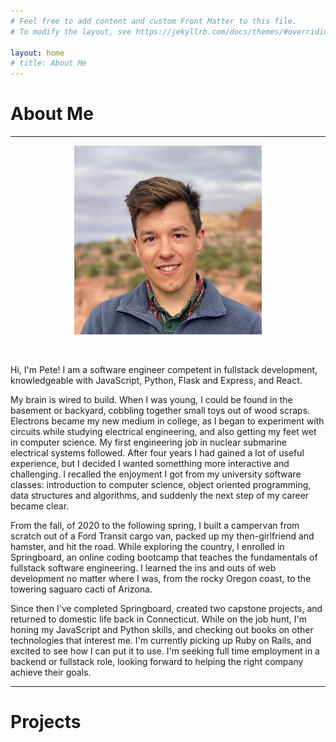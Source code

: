 ```yaml
---
# Feel free to add content and custom Front Matter to this file.
# To modify the layout, see https://jekyllrb.com/docs/themes/#overriding-theme-defaults

layout: home
# title: About Me
---
```


# **About Me**

---

<p align="center">
  <img src="/assets/profile.jpg" alt="me" width="300" />
</p>  
<br> 

Hi, I'm Pete! I am a software engineer competent in fullstack development, knowledgeable with JavaScript, Python, Flask and Express, and React. 

My brain is wired to build. When I was young, I could be found in the basement or backyard, cobbling together small toys out of wood scraps. Electrons became my new medium in college, as I began to experiment with circuits while studying electrical engineering, and also getting my feet wet in computer science. My first engineering job in nuclear submarine electrical systems followed. After four years I had gained a lot of useful experience, but I decided I wanted sometthing more interactive and challenging. I recalled the enjoyment I got from my university software classes: introduction to computer science, object oriented programming, data structures and algorithms, and suddenly the next step of my career became clear. 

From the fall, of 2020 to the following spring, I built a campervan from scratch out of a Ford Transit cargo van, packed up my then-girlfriend and hamster, and hit the road. While exploring the country, I enrolled in Springboard, an online coding bootcamp that teaches the fundamentals of fullstack software engineering. I learned the ins and outs of web development no matter where I was, from the rocky Oregon coast, to the towering saguaro cacti of Arizona. 

Since then I've completed Springboard, created two capstone projects, and returned to domestic life back in Connecticut. While on the job hunt, I'm honing my JavaScript and Python skills, and checking out books on other technologies that interest me. I'm currently picking up Ruby on Rails, and excited to see how I can put it to use. I'm seeking full time employment in a backend or fullstack role, looking forward to helping the right company achieve their goals.

---

# **Projects**

